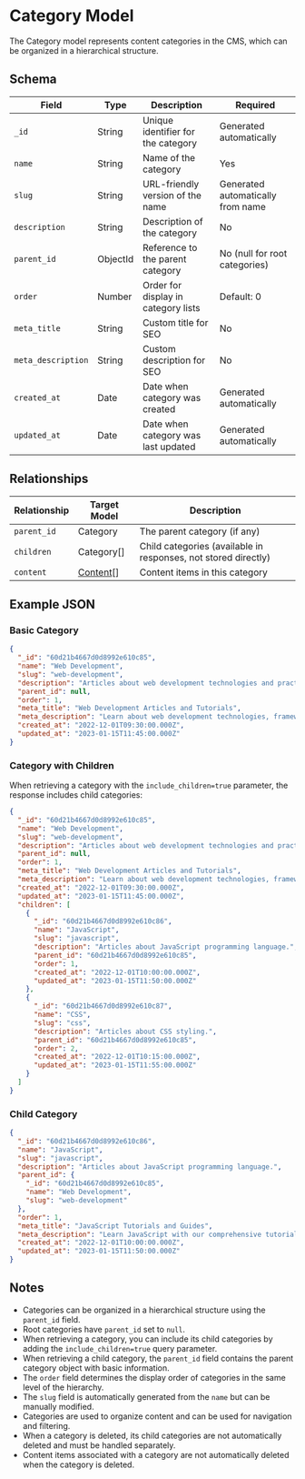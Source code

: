 # Category Model

The Category model represents content categories in the CMS, which can be organized in a hierarchical structure.

## Schema

| Field | Type | Description | Required |
|-------|------|-------------|----------|
| `_id` | String | Unique identifier for the category | Generated automatically |
| `name` | String | Name of the category | Yes |
| `slug` | String | URL-friendly version of the name | Generated automatically from name |
| `description` | String | Description of the category | No |
| `parent_id` | ObjectId | Reference to the parent category | No (null for root categories) |
| `order` | Number | Order for display in category lists | Default: 0 |
| `meta_title` | String | Custom title for SEO | No |
| `meta_description` | String | Custom description for SEO | No |
| `created_at` | Date | Date when category was created | Generated automatically |
| `updated_at` | Date | Date when category was last updated | Generated automatically |

## Relationships

| Relationship | Target Model | Description |
|--------------|--------------|-------------|
| `parent_id` | Category | The parent category (if any) |
| `children` | Category[] | Child categories (available in responses, not stored directly) |
| `content` | [Content](content.md)[] | Content items in this category |

## Example JSON

### Basic Category

```json
{
  "_id": "60d21b4667d0d8992e610c85",
  "name": "Web Development",
  "slug": "web-development",
  "description": "Articles about web development technologies and practices.",
  "parent_id": null,
  "order": 1,
  "meta_title": "Web Development Articles and Tutorials",
  "meta_description": "Learn about web development technologies, frameworks, and best practices with our comprehensive guides and tutorials.",
  "created_at": "2022-12-01T09:30:00.000Z",
  "updated_at": "2023-01-15T11:45:00.000Z"
}
```

### Category with Children

When retrieving a category with the `include_children=true` parameter, the response includes child categories:

```json
{
  "_id": "60d21b4667d0d8992e610c85",
  "name": "Web Development",
  "slug": "web-development",
  "description": "Articles about web development technologies and practices.",
  "parent_id": null,
  "order": 1,
  "meta_title": "Web Development Articles and Tutorials",
  "meta_description": "Learn about web development technologies, frameworks, and best practices with our comprehensive guides and tutorials.",
  "created_at": "2022-12-01T09:30:00.000Z",
  "updated_at": "2023-01-15T11:45:00.000Z",
  "children": [
    {
      "_id": "60d21b4667d0d8992e610c86",
      "name": "JavaScript",
      "slug": "javascript",
      "description": "Articles about JavaScript programming language.",
      "parent_id": "60d21b4667d0d8992e610c85",
      "order": 1,
      "created_at": "2022-12-01T10:00:00.000Z",
      "updated_at": "2023-01-15T11:50:00.000Z"
    },
    {
      "_id": "60d21b4667d0d8992e610c87",
      "name": "CSS",
      "slug": "css",
      "description": "Articles about CSS styling.",
      "parent_id": "60d21b4667d0d8992e610c85",
      "order": 2,
      "created_at": "2022-12-01T10:15:00.000Z",
      "updated_at": "2023-01-15T11:55:00.000Z"
    }
  ]
}
```

### Child Category

```json
{
  "_id": "60d21b4667d0d8992e610c86",
  "name": "JavaScript",
  "slug": "javascript",
  "description": "Articles about JavaScript programming language.",
  "parent_id": {
    "_id": "60d21b4667d0d8992e610c85",
    "name": "Web Development",
    "slug": "web-development"
  },
  "order": 1,
  "meta_title": "JavaScript Tutorials and Guides",
  "meta_description": "Learn JavaScript with our comprehensive tutorials and guides covering basics to advanced concepts.",
  "created_at": "2022-12-01T10:00:00.000Z",
  "updated_at": "2023-01-15T11:50:00.000Z"
}
```

## Notes

- Categories can be organized in a hierarchical structure using the `parent_id` field.
- Root categories have `parent_id` set to `null`.
- When retrieving a category, you can include its child categories by adding the `include_children=true` query parameter.
- When retrieving a child category, the `parent_id` field contains the parent category object with basic information.
- The `order` field determines the display order of categories in the same level of the hierarchy.
- The `slug` field is automatically generated from the `name` but can be manually modified.
- Categories are used to organize content and can be used for navigation and filtering.
- When a category is deleted, its child categories are not automatically deleted and must be handled separately.
- Content items associated with a category are not automatically deleted when the category is deleted. 